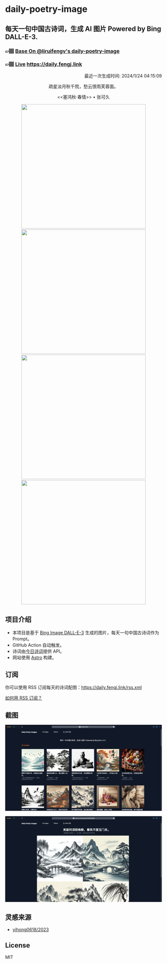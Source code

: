 
# daily-poetry-image

## 每天一句中国古诗词，生成 AI 图片 Powered by Bing DALL-E-3.

### 👉🏽 [Base On @liruifengv's daily-poetry-image](https://github.com/liruifengv/daily-poetry-image)

### 👉🏽 [Live](https://daily.fengj.link) https://daily.fengj.link

<p align="right">
  最近一次生成时间: 2024/1/24 04:15:09
</p>
<p align="center">
疏星淡月秋千院，愁云恨雨芙蓉面。
</p>
<p align="center">
<<塞鸿秋·春情>> • 张可久
</p>
<p align="center">
<img src="https://tse2.mm.bing.net/th/id/OIG.DUBEMi3o6ncK5qycsBbK" height="400" width="400" />
<img src="https://tse3.mm.bing.net/th/id/OIG.kXkSbUNh7_yEkFHoLAkA" height="400" width="400" />
<img src="https://tse2.mm.bing.net/th/id/OIG.qRGrZTE_aGwVD0CT9QIq" height="400" width="400" />
<img src="https://tse3.mm.bing.net/th/id/OIG.ru7bj1X73zricRbU8pcB" height="400" width="400" />
</p>

## 项目介绍

-   本项目是基于 [Bing Image DALL-E-3](https://www.bing.com/images/create) 生成的图片，每天一句中国古诗词作为 Prompt。
-   GitHub Action 自动触发。
-   诗词由[今日诗词](https://www.jinrishici.com/)提供 API。
-   网站使用 [Astro](https://astro.build) 构建。

## 订阅

你可以使用 RSS 订阅每天的诗词配图：https://daily.fengj.link/rss.xml

[如何用 RSS 订阅？](https://zhuanlan.zhihu.com/p/55026716)

## 截图

![图片列表](./screenshots/Snipaste_2023-12-28_21-00-26.png)

![图片详情](./screenshots/Snipaste_2023-12-28_21-00-53.png)

## 灵感来源

-   [yihong0618/2023](https://github.com/yihong0618/2023)

## License

MIT
